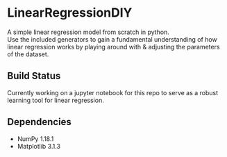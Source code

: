 # LinearRegressionDIY
A simple linear regression model from scratch in python.  
Use the included generators to gain a fundamental understanding of how linear regression works by playing around with & adjusting the parameters of the dataset.

## Build Status
Currently working on a jupyter notebook for this repo to serve as a robust learning tool for linear regression.
  
## Dependencies
* NumPy 1.18.1
* Matplotlib 3.1.3
